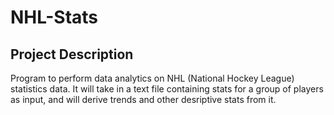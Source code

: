 # NHL-Stats
## Project Description
Program to perform data analytics on NHL (National Hockey League) statistics data.
It will take in a text file containing stats for a group of players as input, and will derive trends and other desriptive stats from it.
   
